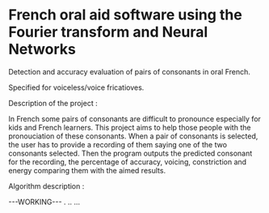 # French oral aid software using the Fourier transform and Neural Networks

Detection and accuracy evaluation of pairs of consonants in oral French.

Specified for voiceless/voice fricatioves.

Description of the project :

In French some pairs of consonants are difficult to pronounce especially for kids and French learners.
This project aims to help those people with the pronouciation of these consonants. When a pair of consonants
is selected, the user has to provide a recording of them saying one of the two consonants selected. Then the
program outputs the predicted consonant for the recording, the percentage of accuracy, voicing, constriction 
and energy comparing them with the aimed results.


Algorithm description :

---WORKING---
.
..
...
